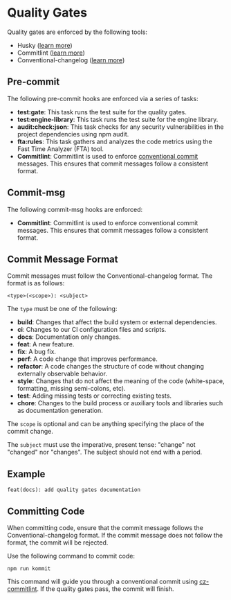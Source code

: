 # Quality Gates

Quality gates are enforced by the following tools:

- Husky ([learn more](https://typicode.github.io/husky/))
- Commitlint ([learn more](https://commitlint.js.org/))
- Conventional-changelog ([learn more](https://github.com/conventional-changelog/conventional-changelog))

## Pre-commit

The following pre-commit hooks are enforced via a series of tasks:

- **test:gate**: This task runs the test suite for the quality gates.
- **test:engine-library**: This task runs the test suite for the engine library.
- **audit:check:json**: This task checks for any security vulnerabilities in the project dependencies using npm audit.
- **fta:rules**: This task gathers and analyzes the code metrics using the Fast Time Analyzer (FTA) tool.
- **Commitlint**: Commitlint is used to enforce [conventional commit](https://www.conventionalcommits.org/en/v1.0.0/) messages. This ensures that commit messages follow a consistent format.

## Commit-msg

The following commit-msg hooks are enforced:

- **Commitlint**: Commitlint is used to enforce conventional commit messages. This ensures that commit messages follow a consistent format.

## Commit Message Format

Commit messages must follow the Conventional-changelog format. The format is as follows:

```plaintext
<type>(<scope>): <subject>
```

The `type` must be one of the following:

- **build**: Changes that affect the build system or external dependencies.
- **ci**: Changes to our CI configuration files and scripts.
- **docs**: Documentation only changes.
- **feat**: A new feature.
- **fix**: A bug fix.
- **perf**: A code change that improves performance.
- **refactor**: A code changes the structure of code without changing externally observable behavior.
- **style**: Changes that do not affect the meaning of the code (white-space, formatting, missing semi-colons, etc).
- **test**: Adding missing tests or correcting existing tests.
- **chore**: Changes to the build process or auxiliary tools and libraries such as documentation generation.

The `scope` is optional and can be anything specifying the place of the commit change.

The `subject` must use the imperative, present tense: "change" not "changed" nor "changes". The subject should not end with a period.

## Example

```plaintext
feat(docs): add quality gates documentation
```

## Committing Code

When committing code, ensure that the commit message follows the Conventional-changelog format. If the commit message does not follow the format, the commit will be rejected.

Use the following command to commit code:

```nodejs
npm run kommit
```

This command will guide you through a conventional commit using [cz-commitlint](https://github.com/conventional-changelog/commitlint). If the quality gates pass, the commit will finish.
